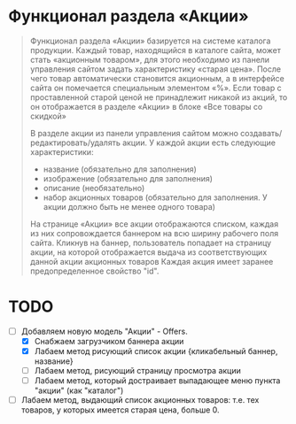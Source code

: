 #  Функционал раздела «Акции» 
  
> Функционал раздела «Акции» базируется на системе каталога продукции.
> Каждый товар, находящийся в каталоге сайта, может стать «акционным товаром», для этого необходимо из панели управления сайтом задать характеристику «старая цена». После чего товар автоматически становится акционным, а в интерфейсе сайта он помечается специальным элементом «%».
> Если товар с проставленной старой ценой не принадлежит никакой из акций, то он отображается в разделе «Акции» в блоке «Все товары со скидкой»
> 
> В разделе акции из панели управления сайтом можно создавать/редактировать/удалять акции. У каждой акции есть следующие характеристики: 
> - название (обязательно для заполнения)
> - изображение (обязательно для заполнения)
> - описание (необязательно)
> - набор акционных товаров (обязательно для заполнения. У акции должно быть не менее одного товара)
> 
> На странице «Акции» все акции отображаются списком, каждая из них сопровождается баннером на всю ширину рабочего поля сайта. Кликнув на баннер, пользователь попадает на страницу акции, на которой отображается выдача из соответствующих данной акции акционных товаров
> Каждая акция имеет заранее предопределенное свойство "id".
  
  
# TODO
  
  * [ ] Добавляем новую модель "Акции" - Offers.
      * [X] Снабжаем загрузчиком баннера акции
      * [X] Лабаем метод рисующий список акции {кликабельный баннер, название}
      * [ ] Лабаем метод, рисующий страницу просмотра акции
      * [ ] Лабаем метод, который достраивает выпадающее меню
      пункта "акции" (как "каталог")
  
  * [ ] Лабаем метод, выдающий список акционных товаров:
   т.е. тех товаров, у которых имеется старая цена, больше 0.